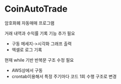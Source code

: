 # CoinAutoTrade
암호화폐 자동매매 프로그램

거래 내역과 수익률 기록 기능 추가 필요
 - 구동 메세지->시각화 그래프 출력
 - 엑셀로 로그 기록

현재 while 기반 반복문 구조 수정 필요
 - AWS상에서 구동
 - crontab이용해서 특정 주기마다 코드 1회 수행 구조로 변경